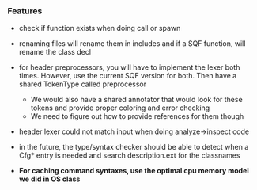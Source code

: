 ### Features
* check if function exists when doing call or spawn
* renaming files will rename them in includes and if a SQF function, will rename the class decl
* for header preprocessors, you will have to implement the lexer both times. However, use the current SQF version for both. Then have a shared TokenType called preprocessor
    * We would also have a shared annotator that would look for these tokens and provide proper coloring and error checking
    * We need to figure out how to provide references for them though
* header lexer could not match input when doing analyze->inspect code


* in the future, the type/syntax checker should be able to detect when a Cfg* entry is needed and search description.ext for the classnames

* **For caching command syntaxes, use the optimal cpu memory model we did in OS class**

